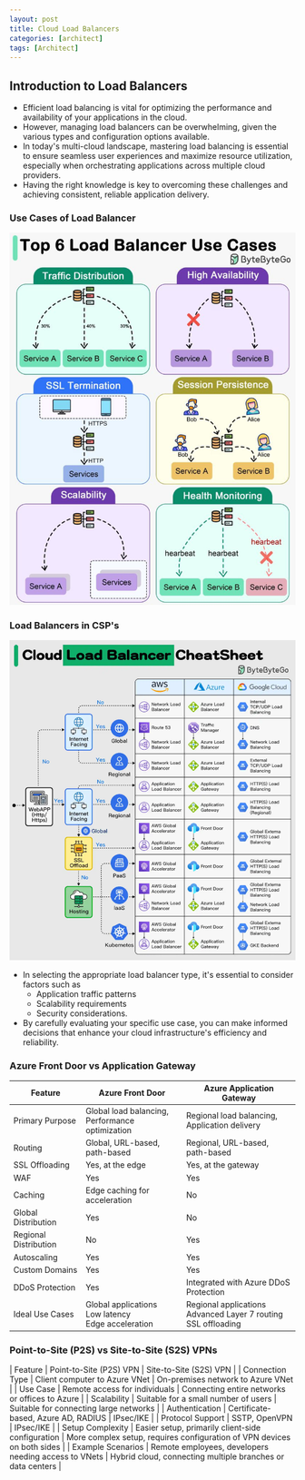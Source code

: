 ```yaml
---
layout: post
title: Cloud Load Balancers
categories: [architect]
tags: [Architect]
---
```


## Introduction to Load Balancers
- Efficient load balancing is vital for optimizing the performance and availability of your applications in the cloud.
- However, managing load balancers can be overwhelming, given the various types and configuration options available.
- In today's multi-cloud landscape, mastering load balancing is essential to ensure seamless user experiences and maximize resource utilization, especially when orchestrating applications across multiple cloud providers. 
- Having the right knowledge is key to overcoming these challenges and achieving consistent, reliable application delivery.

### Use Cases of Load Balancer

![Load Balancer Use Cases](/assets/img/architect/load-balancer-use-cases.jpeg)

### Load Balancers in CSP's
![Load Balancing](/assets/img/architect/cloud-loadbalancer-cheatsheet.webp)

- In selecting the appropriate load balancer type, it's essential to consider factors such as 
    + Application traffic patterns
    + Scalability requirements 
    + Security considerations. 
- By carefully evaluating your specific use case, you can make informed decisions that enhance your cloud infrastructure's efficiency and reliability.


### Azure Front Door vs Application Gateway

| Feature |	Azure Front Door | Azure Application Gateway |
| ------- | ---------------- | ------------------------- |
| Primary Purpose | Global load balancing, <br> Performance optimization | Regional load balancing, <br> Application delivery | 
| Routing | Global, URL-based, path-based | Regional, URL-based, path-based | 
| SSL Offloading | Yes, at the edge | Yes, at the gateway | 
| WAF | Yes | Yes |
| Caching |Edge caching for acceleration | No |
| Global Distribution | Yes | No |
| Regional Distribution | No | Yes |
| Autoscaling | Yes | Yes |
| Custom Domains | Yes | Yes |
| DDoS Protection	| Yes	| Integrated with Azure DDoS Protection |
| Ideal Use Cases | Global applications <br> Low latency <br> Edge acceleration | Regional applications <br> Advanced Layer 7 routing <br> SSL offloading |


### Point-to-Site (P2S) vs Site-to-Site (S2S) VPNs

| Feature | Point-to-Site (P2S) VPN | Site-to-Site (S2S) VPN |
| Connection Type | Client computer to Azure VNet | On-premises network to Azure VNet |
| Use Case | Remote access for individuals | Connecting entire networks or offices to Azure | 
| Scalability | Suitable for a small number of users | Suitable for connecting large networks |
| Authentication | Certificate-based, Azure AD, RADIUS | IPsec/IKE | 
| Protocol Support | SSTP, OpenVPN | IPsec/IKE |
| Setup Complexity | Easier setup, primarily client-side configuration | More complex setup, requires configuration of VPN devices on both sides |
| Example Scenarios | Remote employees, developers needing access to VNets | Hybrid cloud, connecting multiple branches or data centers |
